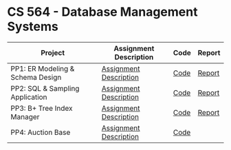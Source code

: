 # CS 564 - Database Management Systems

| Project            | Assignment Description     | Code     | Report | 
| ------------------ | ------------------------ | ---------------------- | ---------------- |
| PP1: ER Modeling & Schema Design | [Assignment Description](PP1%20-%20ER%20Modeling%20&%20Schema%20Design/PP1.pdf) | [Code](PP1%20-%20ER%20Modeling%20&%20Schema%20Design) | [Report](PP1%20-%20ER%20Modeling%20&%20Schema%20Design/design.pdf) | 
| PP2: SQL & Sampling Application | [Assignment Description](PP2%20-%20SQL%20%26%20Sampling%20Application/PP2.pdf) | [Code](PP2%20-%20SQL%20%26%20Sampling%20Application) | [Report](PP2%20-%20SQL%20%26%20Sampling%20Application/readme.pdf) |
| PP3: B+ Tree Index Manager | [Assignment Description](PP3%20-%20B%2B%20Tree%20Index%20Manager/PP3.pdf) | [Code](PP3%20-%20B%2B%20Tree%20Index%20Manager) | [Report](PP3%20-%20B%2B%20Tree%20Index%20Manager/report.pdf) |
| PP4: Auction Base | [Assignment Description](PP4%20-%20Auction%20Base/PP4.pdf) | [Code](PP4%20-%20Auction%20Base) | | 
